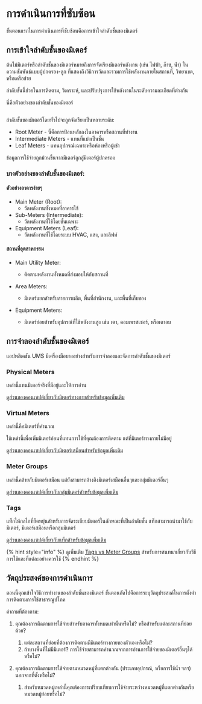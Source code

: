# การดำเนินการที่ซับซ้อน

ขั้นตอนแรกในการดำเนินการที่ซับซ้อนคือการเข้าใจลำดับชั้นของมิเตอร์

## การเข้าใจลำดับชั้นของมิเตอร์

ต้นไม้มิเตอร์หรือลำดับชั้นของมิเตอร์หมายถึงการจัดเรียงมิเตอร์พลังงาน (เช่น ไฟฟ้า, ก๊าซ, น้ำ) ในความสัมพันธ์แบบผู้ปกครอง-ลูก ที่แสดงถึงวิธีการวัดและรวมการใช้พลังงานภายในสถานที่, วิทยาเขต, หรือเครือข่าย&#x20;

ลำดับชั้นนี้ช่วยในการติดตาม, วิเคราะห์, และปรับปรุงการใช้พลังงานในระดับความละเอียดที่ต่างกัน



นี่คือตัวอย่างของลำดับชั้นของมิเตอร์

<figure><img src="../.gitbook/assets/image (13).png" alt=""><figcaption></figcaption></figure>

ลำดับชั้นของมิเตอร์โดยทั่วไปจะถูกจัดเรียงเป็นหลายระดับ:

* Root Meter - นี่คือการป้อนหลักลงในอาคารหรือสถานที่ทำงาน
* Intermediate Meters - แทนที่แบ่งเป็นชั้น
* Leaf Meters - แทนอุปกรณ์เฉพาะหรือห้องหรือผู้เช่า

ข้อมูลการใช้จ่ายถูกม้วนขึ้นจากมิเตอร์ลูกสู่มิเตอร์ผู้ปกครอง



### บางตัวอย่างของลำดับชั้นของมิเตอร์:

#### ตัวอย่างอาคารง่ายๆ

* Main Meter (Root):&#x20;
  * วัดพลังงานทั้งหมดที่อาคารใช้
* Sub-Meters (Intermediate):
  * วัดพลังงานที่ใช้โดยชั้นเฉพาะ
* Equipment Meters (Leaf):
  * วัดพลังงานที่ใช้โดยระบบ HVAC, แสง, และลิฟท์

#### สถานที่อุตสาหกรรม

* Main Utility Meter:
  * ติดตามพลังงานทั้งหมดที่ส่งมอบให้กับสถานที่
* Area Meters:
  * &#x20;มิเตอร์แยกสำหรับสายการผลิต, พื้นที่สำนักงาน, และพื้นที่เก็บของ
*   Equipment Meters:

    * มิเตอร์ย่อยสำหรับอุปกรณ์ที่ใช้พลังงานสูง เช่น เตา, คอมเพรสเซอร์, หรือเตาอบ



## การจำลองลำดับชั้นของมิเตอร์

แอปพลิเคชัน UMS มีเครื่องมือบางอย่างสำหรับการจำลองและจัดการลำดับชั้นของมิเตอร์

### Physical Meters

เหล่านี้แทนมิเตอร์จริงที่มีอยู่และให้การอ่าน

[ดูส่วนของคอนเซปต์เกี่ยวกับมิเตอร์ทางกายสำหรับข้อมูลเพิ่มเติม](complex-implementations.md#physical-meters)

### Virtual Meters

เหล่านี้คือมิเตอร์ที่คำนวณ

ใช้เหล่านี้เพื่อเพิ่มมิเตอร์อ่อนที่แทนการใช้ที่คุณต้องการติดตาม แต่ที่มิเตอร์ทางกายไม่มีอยู่

[ดูส่วนของคอนเซปต์เกี่ยวกับมิเตอร์เสมือนสำหรับข้อมูลเพิ่มเติม](complex-implementations.md#virtual-meters)



### Meter Groups

เหล่านี้คล้ายกับมิเตอร์เสมือน แต่ยังสามารถอ้างอิงมิเตอร์เสมือนอื่นๆและกลุ่มมิเตอร์อื่นๆ

[ดูส่วนของคอนเซปต์เกี่ยวกับกลุ่มมิเตอร์สำหรับข้อมูลเพิ่มเติม](complex-implementations.md#meter-groups)

### Tags

แท็กให้กลไกที่ยืดหยุ่นสำหรับการจัดระเบียบมิเตอร์ในลักษณะที่เป็นลำดับชั้น แท็กสามารถนำมาใช้กับมิเตอร์, มิเตอร์เสมือนหรือกลุ่มมิเตอร์

[ดูส่วนของคอนเซปต์เกี่ยวกับแท็กสำหรับข้อมูลเพิ่มเติม](complex-implementations.md#tags)

{% hint style="info" %}
ดูเพิ่มเติม [Tags vs Meter Groups](../readme/concepts/tags-vs-meter-groups.md) สำหรับการสนทนาเกี่ยวกับวิธีการใช้และที่แต่ละอย่างควรใช้
{% endhint %}



## วัตถุประสงค์ของการดำเนินการ

ตอนนี้คุณเข้าใจวิธีการทำงานของลำดับชั้นของมิเตอร์ ขั้นตอนถัดไปคือการระบุวัตถุประสงค์ในการตั้งค่าการติดตามการใช้สาธารณูปโภค



คำถามที่ต้องถาม:

1. คุณต้องการติดตามการใช้จ่ายสำหรับอาคารทั้งหมดเท่านั้นหรือไม่? หรือสำหรับแต่ละสถานที่ย่อยด้วย?
   1. แต่ละสถานที่ย่อยที่ต้องการติดตามมีมิเตอร์ทางกายของตัวเองหรือไม่?
   2. ถ้าบางพื้นที่ไม่มีมิเตอร์? การใช้จ่ายสามารถคำนวณจากการอ่านการใช้จ่ายของมิเตอร์อื่นๆได้หรือไม่?
2. คุณต้องการติดตามการใช้จ่ายตามหมวดหมู่ที่แตกต่างกัน (ประเภทอุปกรณ์, หรือการใช้น้ำ ฯลฯ) นอกจากที่ตั้งหรือไม่?

    1. สำหรับหมวดหมู่เหล่านี้คุณต้องการเปรียบเทียบการใช้จ่ายระหว่างหมวดหมู่ที่แตกต่างกันหรือหมวดหมู่ย่อยหรือไม่?





